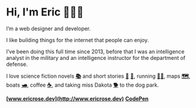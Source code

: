 # Hi, I'm Eric 💁🏻‍♂️

I’m a web designer and developer.

I like building things for the internet that people can enjoy.

I’ve been doing this full time since 2013, before that I was an intelligence analyst in the military and an intelligence instructor for the department of defense.

I love science fiction novels __[📚](http://www.thehugoawards.org/)__ and short stories __[📘](https://www.asimovs.com/)__ __[📕](https://www.analogsf.com/)__, running __[🏃‍♂️](https://www.nike.com/nrc-app)__, maps __[🗺️](https://www.reddit.com/r/MapPorn/)__, boats __[🛥️](https://twxuu.csb.app/boat.jpg)__, coffee __[☕](https://www.traderjoes.com/digin/tag/Coffee/)__, and taking miss Dakota __[🐕](https://twxuu.csb.app/dog.png)__ to the dog park.

__[www.ericrose.dev](http://www.ericrose.dev)__
__[CodePen](https://codepen.io/ericrosedev)__
